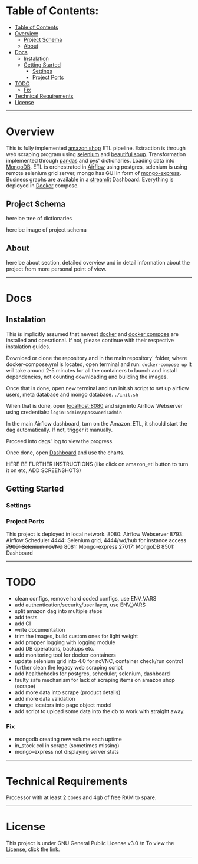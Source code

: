 # Table of Contents:

- [Table of Contents](#table-of-contents)
- [Overview](#overview)
    - [Project Schema](#project-schema)
    - [About](#about)
- [Docs](#docs)
    - [Instalation](#instalation)
    - [Getting Started](#getting-started)
        - [Settings](#settings)
        - [Project Ports](#project-ports)
- [TODO](#todo)
    - [Fix](#fix)
- [Technical Requirements](#technical-requirements)
- [License](#license)


---
# Overview

This is fully implemented [amazon shop](https://www.amazon.com/) ETL pipeline. Extraction is through web scraping program using [selenium](https://github.com/SeleniumHQ/selenium) and [beautiful soup](https://www.crummy.com/software/BeautifulSoup/bs4/doc/). Transformation implemented through [pandas](https://pandas.pydata.org/) and pys' dictionaries. Loading data into [MongoDB](https://www.mongodb.com/). ETL is orchestrated in [Airflow](https://airflow.apache.org/) using postgres, selenium is using remote selenium grid server, mongo has GUI in form of [mongo-express](https://github.com/mongo-express/mongo-express). Business graphs are available in a [streamlit](https://streamlit.io/) Dashboard.
Everything is deployed in [Docker](https://www.docker.com/) compose.

## Project Schema

here be tree of dictionaries

here be image of project schema

## About

here be about section, detailed overview and in detail information about the project from more personal point of view.

---
# Docs

## Instalation

This is implicitly assumed that newest [docker](https://docs.docker.com/get-docker/) and [docker compose](https://docs.docker.com/compose/install/) are installed and operational. If not, please continue with their respective instalation guides.

Download or clone the repository and in the main repository' folder, where docker-compose.yml is located, open terminal and run:
```docker-compose up```
It will take around 2-5 minutes for all the containers to launch and install dependencies, not counting downloading and building the images.

Once that is done, open new terminal and run init.sh script to set up airflow users, meta database and mongo database.
```./init.sh```

When that is done, open [localhost:8080](localhost:8080) and sign into Airflow Webserver using credentials:
```login:admin\npassword:admin```

In the main Airflow dashboard, turn on the Amazon_ETL, it should start the dag automatically. If not, trigger it manually.

Proceed into dags' log to view the progress.

Once done, open [Dashboard](localhost:8501) and use the charts.

HERE BE FURTHER INSTRUCTIONS (like click on amazon_etl button to turn it on etc, ADD SCREENSHOTS)

## Getting Started

### Settings

### Project Ports

This project is deployed in local network.
8080: Airflow Webserver
8793: Airflow Scheduler
4444: Selenium grid, 4444/wd/hub for instance access
~~7900: Selenium noVNC~~
8081: Mongo-express
27017: MongoDB
8501: Dashboard


---
# TODO

- clean configs, remove hard coded configs, use ENV_VARS
- add authentication/security/user layer, use ENV_VARS
- split amazon dag into multiple steps
- add tests
- add CI
- write documentation
- trim the images, build custom ones for light weight
- add propper logging with logging module
- add DB operations, backups etc.
- add monitoring tool for docker containers
- update selenium grid into 4.0 for noVNC, container check/run control
- further clean the legacy web scraping script
- add healthchecks for postgres, scheduler, selenium, dashboard
- faulty safe mechanism for lack of scraping items on amazon shop (scrape)
- add more data into scrape (product details)
- add more data validation
- change locators into page object model
- add script to upload some data into the db to work with straight away.


### Fix

- mongodb creating new volume each uptime
- in_stock col in scrape (sometimes missing)
- mongo-express not displaying server stats


---
# Technical Requirements

Processor with at least 2 cores and 4gb of free RAM to spare.


---
# License

This project is under GNU General Public License v3.0 \n
To view the [License](../blob/main/LICENSE), click the link.


---